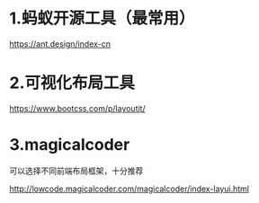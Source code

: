 # 1.蚂蚁开源工具（最常用）

https://ant.design/index-cn

# 2.可视化布局工具

https://www.bootcss.com/p/layoutit/

# 3.magicalcoder

可以选择不同前端布局框架，十分推荐

http://lowcode.magicalcoder.com/magicalcoder/index-layui.html